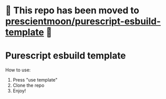 # 🚧 This repo has been moved to [prescientmoon/purescript-esbuild-template](https://github.com/prescientmoon/purescript-esbuild-template) 🚧
# Purescript esbuild template

How to use:

1. Press "use template"
2. Clone the repo
3. Enjoy!
